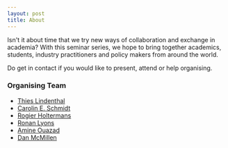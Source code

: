 ```yaml
---
layout: post
title: About
---
```


Isn't it about time that we try new ways of collaboration and exchange in academia? With this seminar series, we hope to bring together academics, students, industry practitioners and policy makers
from around the world. 


Do get in contact if you would like to present, attend or help organising.

### Organising Team

- [Thies Lindenthal](https://www.lindenthal.eu)
- [Carolin E. Schmidt](http://www.carolinschmidt.de/)
- [Rogier Holtermans](https://www.rogierholtermans.com)
- [Ronan Lyons](http://www.ronanlyons.com)
- [Amine Ouazad](https://www.ouazad.com/)
- [Dan McMillen](https://business.uic.edu/profiles/mcmillen-dan/)
